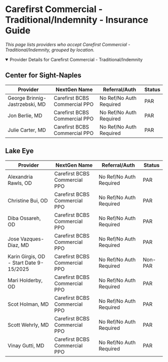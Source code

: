 # Carefirst Commercial - Traditional/Indemnity - Insurance Guide

*This page lists providers who accept Carefirst Commercial - Traditional/Indemnity, grouped by location.*

<details open><summary>Provider Details for Carefirst Commercial - Traditional/Indemnity</summary>

## Center for Sight-Naples

| Provider | NextGen Name | Referral/Auth | Status |
|----------|-------------|--------------|--------|
| George Brinnig-Jastrzebski, MD | Carefirst BCBS Commercial PPO | No Ref/No Auth Required | PAR |
| Jon Berlie, MD | Carefirst BCBS Commercial PPO | No Ref/No Auth Required | PAR |
| Julie Carter, MD | Carefirst BCBS Commercial PPO | No Ref/No Auth Required | PAR |

## Lake Eye 

| Provider | NextGen Name | Referral/Auth | Status |
|----------|-------------|--------------|--------|
| Alexandria Rawls, OD | Carefirst BCBS Commercial PPO | No Ref/No Auth Required | PAR |
| Christine Bui, OD | Carefirst BCBS Commercial PPO | No Ref/No Auth Required | PAR |
| Diba Ossareh, OD | Carefirst BCBS Commercial PPO | No Ref/No Auth Required | PAR |
| Jose Vazques-Diaz, MD | Carefirst BCBS Commercial PPO | No Ref/No Auth Required | PAR |
| Karin Girgis, OD - Start Date 9-15/2025 | Carefirst BCBS Commercial PPO | No Ref/No Auth Required | Non-PAR |
| Mari Holderby, OD | Carefirst BCBS Commercial PPO | No Ref/No Auth Required | PAR |
| Scot Holman, MD | Carefirst BCBS Commercial PPO | No Ref/No Auth Required | PAR |
| Scott Wehrly, MD | Carefirst BCBS Commercial PPO | No Ref/No Auth Required | PAR |
| Vinay Gutti, MD | Carefirst BCBS Commercial PPO | No Ref/No Auth Required | PAR |

</details>

